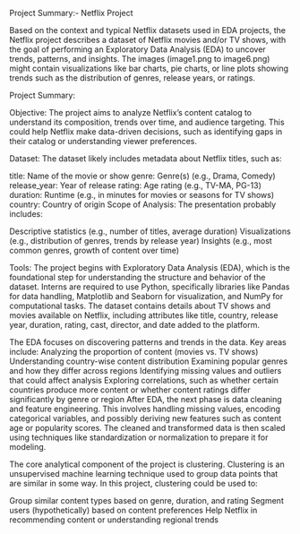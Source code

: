 
Project Summary:- Netflix Project

Based on the context and typical Netflix datasets used in EDA projects, the Netflix project describes a dataset of Netflix movies and/or TV shows, with the goal of performing an Exploratory Data Analysis (EDA) to uncover trends, patterns, and insights. The images (image1.png to image6.png) might contain visualizations like bar charts, pie charts, or line plots showing trends such as the distribution of genres, release years, or ratings.

Project Summary:

Objective: The project aims to analyze Netflix’s content catalog to understand its composition, trends over time, and audience targeting. This could help Netflix make data-driven decisions, such as identifying gaps in their catalog or understanding viewer preferences.

Dataset: The dataset likely includes metadata about Netflix titles, such as:

title: Name of the movie or show
genre: Genre(s) (e.g., Drama, Comedy)
release_year: Year of release
rating: Age rating (e.g., TV-MA, PG-13)
duration: Runtime (e.g., in minutes for movies or seasons for TV shows)
country: Country of origin
Scope of Analysis: The presentation probably includes:

Descriptive statistics (e.g., number of titles, average duration)
Visualizations (e.g., distribution of genres, trends by release year)
Insights (e.g., most common genres, growth of content over time)

Tools: The project begins with Exploratory Data Analysis (EDA), which is the foundational step for understanding the structure and behavior of the dataset. Interns are required to use Python, specifically libraries like Pandas for data handling, Matplotlib and Seaborn for visualization, and NumPy for computational tasks. The dataset contains details about TV shows and movies available on Netflix, including attributes like title, country, release year, duration, rating, cast, director, and date added to the platform.

The EDA focuses on discovering patterns and trends in the data. Key areas include:
Analyzing the proportion of content (movies vs. TV shows)
Understanding country-wise content distribution
Examining popular genres and how they differ across regions
Identifying missing values and outliers that could affect analysis
Exploring correlations, such as whether certain countries produce more content or whether content ratings differ significantly by genre or region
After EDA, the next phase is data cleaning and feature engineering. This involves handling missing values, encoding categorical variables, and possibly deriving new features such as content age or popularity scores. The cleaned and transformed data is then scaled using techniques like standardization or normalization to prepare it for modeling.

The core analytical component of the project is clustering. Clustering is an unsupervised machine learning technique used to group data points that are similar in some way. In this project, clustering could be used to:

Group similar content types based on genre, duration, and rating
Segment users (hypothetically) based on content preferences
Help Netflix in recommending content or understanding regional trends
